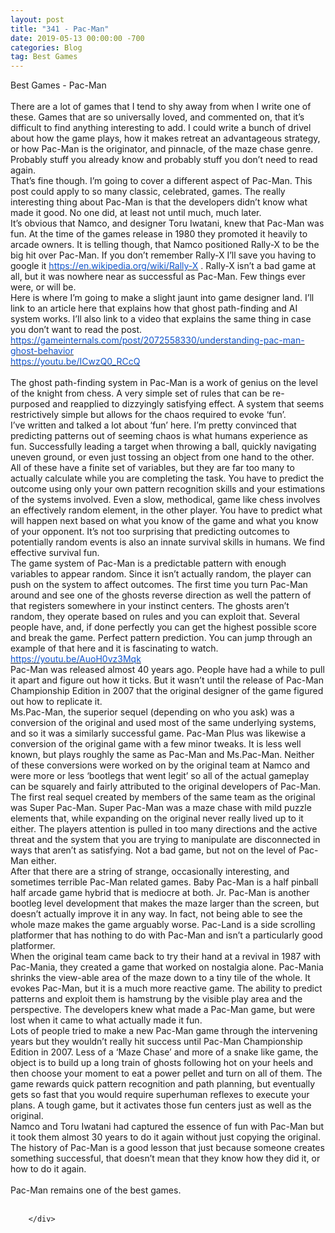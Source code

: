 ```yaml
---
layout: post
title: "341 - Pac-Man"
date: 2019-05-13 00:00:00 -700
categories: Blog
tag: Best Games
---
```


<div class="blog-content">
				<div class="paragraph"><span><span>Best Games - Pac-Man</span></span><br><br><span><span>There are a lot of games that I tend to shy away from when I write one of these. Games that are so universally loved, and commented on, that it&rsquo;s difficult to find anything interesting to add. I could write a bunch of drivel about how the game plays, how it makes retreat an advantageous strategy, or how Pac-Man is the originator, and pinnacle, of the maze chase genre. Probably stuff you already know and probably stuff you don&rsquo;t need to read again.</span></span><br><span><span>That&rsquo;s fine though. I&rsquo;m going to cover a different aspect of Pac-Man. This post could apply to so many classic, celebrated, games. The really interesting thing about Pac-Man is that the developers didn&rsquo;t know what made it good. No one did, at least not until much, much later.</span></span><br><span><span>It&rsquo;s obvious that Namco, and designer Toru Iwatani, knew that Pac-Man was fun. At the time of the games release in 1980 they promoted it heavily to arcade owners. It is telling though, that Namco positioned Rally-X to be the big hit over Pac-Man. If you don&rsquo;t remember Rally-X I&rsquo;ll save you having to google it </span><a href="https://en.wikipedia.org/wiki/Rally-X"><span style="color:rgb(17, 85, 204); font-weight:400">https://en.wikipedia.org/wiki/Rally-X</span></a><span> . Rally-X isn&rsquo;t a bad game at all, but it was nowhere near as successful as Pac-Man. Few things ever were, or will be.</span></span><br><span><span>Here is where I&rsquo;m going to make a slight jaunt into game designer land. I&rsquo;ll link to an article here that explains how that ghost path-finding&nbsp;and AI system works. I&rsquo;ll also link to a video that explains the same thing in case you don&rsquo;t want to read the post.</span></span><br><span><a href="https://gameinternals.com/post/2072558330/understanding-pac-man-ghost-behavior"><span style="color:rgb(17, 85, 204); font-weight:400">https://gameinternals.com/post/2072558330/understanding-pac-man-ghost-behavior</span></a></span><br><span><a href="https://youtu.be/ICwzQ0_RCcQ"><span style="color:rgb(17, 85, 204); font-weight:400">https://youtu.be/ICwzQ0_RCcQ</span></a></span><br><br><span><span>The ghost path-finding&nbsp;system in Pac-Man is a work of genius on the level of the knight from chess. A very simple set of rules that can be re-purposed&nbsp;and reapplied to dizzyingly satisfying effect. A system that seems restrictively simple but allows for the chaos required to evoke &lsquo;fun&rsquo;.</span></span><br><span><span>I&rsquo;ve written and talked a lot about &lsquo;fun&rsquo; here. I&rsquo;m pretty convinced that predicting patterns out of seeming chaos is what humans experience as fun. Successfully leading a target when throwing a ball, quickly navigating uneven ground, or even just tossing an object from one hand to the other. All of these have a finite set of variables, but they are far too many to actually calculate while you are completing the task. You have to predict the outcome using only your own pattern recognition skills and your estimations of the systems involved. Even a slow, methodical, game like chess involves an effectively random element, in the other player. You have to predict what will happen next based on what you know of the game and what you know of your opponent. It&rsquo;s not too surprising that predicting outcomes to potentially random events is also an innate survival skills in humans. We find effective survival fun.</span></span><br><span><span>The game system of Pac-Man is a predictable pattern with enough variables to appear random. Since it isn&rsquo;t actually random, the player can push on the system to affect outcomes. The first time you turn Pac-Man around and see one of the ghosts reverse direction as well the pattern of that registers somewhere in your instinct centers. The ghosts aren&rsquo;t random, they operate based on rules and you can exploit that. Several people have, and, if done perfectly you can get the highest possible score and break the game. Perfect pattern prediction. You can jump through an example of that here and it is fascinating to watch. </span></span><br><span><a href="https://youtu.be/AuoH0vz3Mqk"><span style="color:rgb(17, 85, 204); font-weight:400">https://youtu.be/AuoH0vz3Mqk</span></a></span><br><span><span>Pac-Man was released almost 40 years ago. People have had a while to pull it apart and figure out how it ticks. But it wasn&rsquo;t until the release of Pac-Man Championship Edition in 2007 that the original designer of the game figured out how to replicate it. </span></span><br><span><span>Ms.Pac-Man, the superior sequel (depending on who you ask) was a conversion of the original and used most of the same underlying systems, and so it was a similarly successful game. Pac-Man Plus was likewise a conversion of the original game with a few minor tweaks. It is less well known, but plays roughly the same as Pac-Man and Ms.Pac-Man. Neither of these conversions were worked on by the original team at Namco and were more or less &lsquo;bootlegs that went legit&rsquo; so all of the actual gameplay can be squarely and fairly attributed to the original developers of Pac-Man.</span></span><br><span><span>The first real sequel created by members of the same team as the original was Super Pac-Man. Super Pac-Man was a maze chase with mild puzzle elements that, while expanding on the original never really lived up to it either. The players attention is pulled in too many directions and the active threat and the system that you are trying to manipulate are disconnected in ways that aren&rsquo;t as satisfying. Not a bad game, but not on the level of Pac-Man either. </span></span><br><span><span>After that there are a string of strange, occasionally interesting, and sometimes terrible Pac-Man related games. Baby Pac-Man is a half pinball half arcade game hybrid that is mediocre at both. Jr. Pac-Man is another bootleg level development that makes the maze larger than the screen, but doesn&rsquo;t actually improve it in any way. In fact, not being able to see the whole maze makes the game arguably worse. Pac-Land is a side scrolling platformer that has nothing to do with Pac-Man and isn&rsquo;t a particularly good platformer. </span></span><br><span><span>When the original team came back to try their hand at a revival in 1987 with Pac-Mania, they created a game that worked on nostalgia alone. Pac-Mania shrinks the view-able&nbsp;area of the maze down to a tiny tile of the whole. It evokes Pac-Man, but it is a much more reactive game. The ability to predict patterns and exploit them is hamstrung by the visible play area and the perspective. The developers knew what made a Pac-Man game, but were lost when it came to what actually made it fun. </span></span><br><span><span>Lots of people tried to make a new Pac-Man game through the intervening years but they wouldn&rsquo;t really hit success until Pac-Man Championship Edition in 2007. Less of a &lsquo;Maze Chase&rsquo; and more of a snake like game, the object is to build up a long train of ghosts following hot on your heels and then choose your moment to eat a power pellet and turn on all of them. The game rewards quick pattern recognition and path planning, but eventually gets so fast that you would require superhuman reflexes to execute your plans. A tough game, but it activates those fun centers just as well as the original.</span></span><br><span><span>Namco and Toru Iwatani had captured the essence of fun with Pac-Man but it took them almost 30 years to do it again without just copying the original. The history of Pac-Man is a good lesson that just because someone creates something successful, that doesn&rsquo;t mean that they know how they did it, or how to do it again.</span></span><br><br><span><span>Pac-Man remains one of the best games. </span></span><br><br></div>

		</div>
        